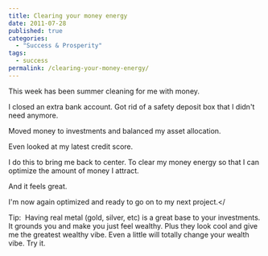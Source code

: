 ```yaml
---
title: Clearing your money energy
date: 2011-07-28
published: true
categories:
  - "Success & Prosperity"
tags:
  - success
permalink: /clearing-your-money-energy/
---
```

This week has been summer cleaning for me with money.

I closed an extra bank account. Got rid of a safety deposit box that I didn't need anymore.

Moved money to investments and balanced my asset allocation.

Even looked at my latest credit score.

I do this to bring me back to center. To clear my money energy so that I can optimize the amount of money I attract.

And it feels great.

I'm now again optimized and ready to go on to my next project.</

Tip:  Having real metal (gold, silver, etc) is a great base to your investments. It grounds you and make you just feel wealthy. Plus they look cool and give me the greatest wealthy vibe. Even a little will totally change your wealth vibe. Try it.
